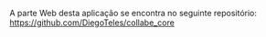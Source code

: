 A parte Web desta aplicação se encontra no seguinte repositório:
https://github.com/DiegoTeles/collabe_core
